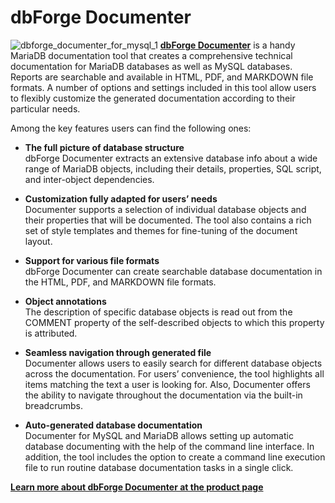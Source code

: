 # dbForge Documenter

<img src="/kb/en/dbforge-documenter/+image/dbforge_documenter_for_mysql_1" alt="dbforge_documenter_for_mysql_1" title="dbforge_documenter_for_mysql_1"> <strong>[dbForge Documenter](https://www.devart.com/dbforge/mysql/documenter/)</strong> is a handy MariaDB documentation tool that creates a comprehensive technical documentation for MariaDB databases as well as MySQL databases. Reports are searchable and available in HTML, PDF, and MARKDOWN file formats. A number of options and settings included in this tool allow users to flexibly customize the generated documentation according to their particular needs.

Among the key features users can find the following ones:

- <strong>The full picture of database structure</strong><br>
dbForge Documenter extracts an extensive database info about a wide range of MariaDB objects, including their details, properties, SQL script, and inter-object dependencies.

- <strong>Сustomization fully adapted for users’ needs</strong><br>
Documenter supports a selection of individual database objects and their properties that will be documented. The tool also contains a rich set of style templates and themes for fine-tuning of the document layout.

- <strong>Support for various file formats</strong><br>
dbForge Documenter can create searchable database documentation in the HTML, PDF, and MARKDOWN file formats.

- <strong>Object annotations</strong><br>
The description of specific database objects is read out from the COMMENT property of the self-described objects to which this property is attributed.

- <strong>Seamless navigation through generated file</strong><br>
Documenter allows users to easily search for different database objects across the documentation. For users’ convenience, the tool highlights all items matching the text a user is looking for. Also, Documenter offers the ability to navigate throughout the documentation via the built-in breadcrumbs.

- <strong>Auto-generated database documentation</strong><br>
Documenter for MySQL and MariaDB allows setting up automatic database documenting with the help of the command line interface. In addition, the tool includes the option to create a command line execution file to run routine database documentation tasks in a single click.

<strong>[Learn more about dbForge Documenter at the product page](https://www.devart.com/dbforge/mysql/documenter/)</strong>